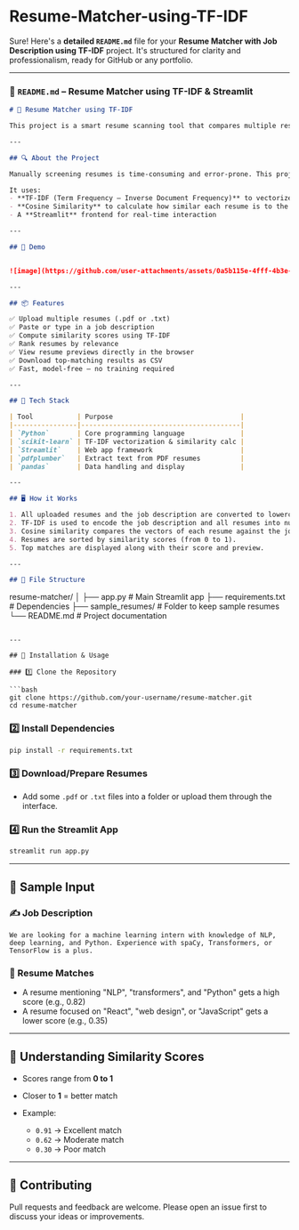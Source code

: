 # Resume-Matcher-using-TF-IDF


Sure! Here's a **detailed `README.md`** file for your **Resume Matcher with Job Description using TF-IDF** project. It's structured for clarity and professionalism, ready for GitHub or any portfolio.

---

### 📄 `README.md` – Resume Matcher using TF-IDF & Streamlit

```markdown
# 🧠 Resume Matcher using TF-IDF

This project is a smart resume scanning tool that compares multiple resumes against a job description and ranks them based on relevance using **TF-IDF** and **Cosine Similarity**. Built with **Streamlit** for an intuitive web interface, it supports `.pdf` and `.txt` resumes and provides real-time matching results.

---

## 🔍 About the Project

Manually screening resumes is time-consuming and error-prone. This project helps **automate** the process by analyzing the **textual similarity** between a job description and each candidate's resume using **natural language processing (NLP)**.

It uses:
- **TF-IDF (Term Frequency – Inverse Document Frequency)** to vectorize text
- **Cosine Similarity** to calculate how similar each resume is to the job description
- A **Streamlit** frontend for real-time interaction

---

## 🚀 Demo


![image](https://github.com/user-attachments/assets/0a5b115e-4fff-4b3e-bd78-039e4b9cfe3f)

---

## 📦 Features

✅ Upload multiple resumes (.pdf or .txt)  
✅ Paste or type in a job description  
✅ Compute similarity scores using TF-IDF  
✅ Rank resumes by relevance  
✅ View resume previews directly in the browser  
✅ Download top-matching results as CSV  
✅ Fast, model-free — no training required

---

## 🧰 Tech Stack

| Tool           | Purpose                                |
|----------------|----------------------------------------|
| `Python`       | Core programming language              |
| `scikit-learn` | TF-IDF vectorization & similarity calc |
| `Streamlit`    | Web app framework                      |
| `pdfplumber`   | Extract text from PDF resumes          |
| `pandas`       | Data handling and display              |

---

## 🖥️ How it Works

1. All uploaded resumes and the job description are converted to lowercase text.
2. TF-IDF is used to encode the job description and all resumes into numerical vectors.
3. Cosine similarity compares the vectors of each resume against the job description.
4. Resumes are sorted by similarity scores (from 0 to 1).
5. Top matches are displayed along with their score and preview.

---

## 📂 File Structure

```

resume-matcher/
│
├── app.py                # Main Streamlit app
├── requirements.txt      # Dependencies
├── sample\_resumes/       # Folder to keep sample resumes
└── README.md             # Project documentation

````

---

## 🔧 Installation & Usage

### 1️⃣ Clone the Repository

```bash
git clone https://github.com/your-username/resume-matcher.git
cd resume-matcher
````

### 2️⃣ Install Dependencies

```bash
pip install -r requirements.txt
```

### 3️⃣ Download/Prepare Resumes

* Add some `.pdf` or `.txt` files into a folder or upload them through the interface.

### 4️⃣ Run the Streamlit App

```bash
streamlit run app.py
```

---

## 📝 Sample Input

### ✍️ Job Description

```
We are looking for a machine learning intern with knowledge of NLP, deep learning, and Python. Experience with spaCy, Transformers, or TensorFlow is a plus.
```

### 📄 Resume Matches

* A resume mentioning "NLP", "transformers", and "Python" gets a high score (e.g., 0.82)
* A resume focused on "React", "web design", or "JavaScript" gets a lower score (e.g., 0.35)

---

## 🧠 Understanding Similarity Scores

* Scores range from **0 to 1**
* Closer to **1** = better match
* Example:

  * `0.91` → Excellent match
  * `0.62` → Moderate match
  * `0.30` → Poor match

---





## 🤝 Contributing

Pull requests and feedback are welcome. Please open an issue first to discuss your ideas or improvements.




